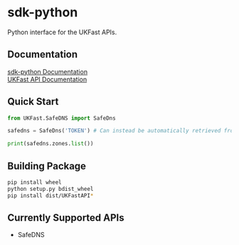 # sdk-python
Python interface for the UKFast APIs.

## Documentation
[sdk-python Documentation]()<br>
[UKFast API Documentation](https://developers.ukfast.io/getting-started)

## Quick Start
```python
from UKFast.SafeDNS import SafeDns

safedns = SafeDns('TOKEN') # Can instead be automatically retrieved from an environment variable named UKF_API_KEY.

print(safedns.zones.list())
```

## Building Package
```bash
pip install wheel
python setup.py bdist_wheel
pip install dist/UKFastAPI*
```

## Currently Supported APIs
* SafeDNS